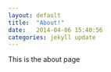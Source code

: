 ```yaml
---
layout: default
title:  "About!"
date:   2014-04-06 15:40:56
categories: jekyll update
---
```


This is the about page

